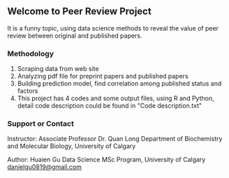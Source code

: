 ## Welcome to Peer Review Project

It is a funny topic, using data science methods to reveal the value of peer review between original and published papers.

### Methodology 

1. Scraping data from web site 
2. Analyzing pdf file for preprint papers and published papers 
3. Building prediction model, find correlation among published status and factors 
4. This project has 4 codes and some output files, using R and Python, detail code description could be found in "Code description.txt"
  
 
### Support or Contact
Instructor: Associate Professor  Dr. Quan Long
Department of Biochemistry and Molecular Biology, University of Calgary

Author: Huaien Gu 
Data Science MSc Program, University of Calgary 
danielgu0819@gmail.com 


 
